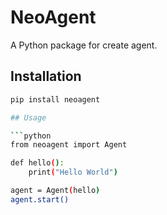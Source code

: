 # NeoAgent

A Python package for create agent.

## Installation

```bash
pip install neoagent

## Usage

```python
from neoagent import Agent

def hello():
    print("Hello World")

agent = Agent(hello)
agent.start()
```

